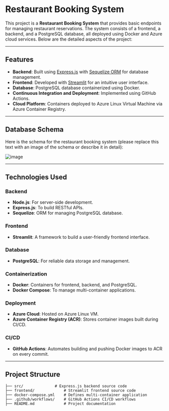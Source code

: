 # Restaurant Booking System

This project is a **Restaurant Booking System** that provides basic endpoints for managing restaurant reservations. The system consists of a frontend, a backend, and a PostgreSQL database, all deployed using Docker and Azure cloud services. Below are the detailed aspects of the project:

---

## Features
- **Backend**: Built using [Express.js](https://expressjs.com/) with [Sequelize ORM](https://sequelize.org/) for database management.
- **Frontend**: Developed with [Streamlit](https://streamlit.io/) for an intuitive user interface.
- **Database**: PostgreSQL database containerized using Docker.
- **Continuous Integration and Deployment**: Implemented using GitHub Actions.
- **Cloud Platform**: Containers deployed to Azure Linux Virtual Machine via Azure Container Registry.

---

## Database Schema
Here is the schema for the restaurant booking system (please replace this text with an image of the schema or describe it in detail):

![image](https://github.com/user-attachments/assets/a775e6e2-cde5-455e-a797-a89ed4658e52)


---

## Technologies Used
### Backend
- **Node.js**: For server-side development.
- **Express.js**: To build RESTful APIs.
- **Sequelize**: ORM for managing PostgreSQL database.

### Frontend
- **Streamlit**: A framework to build a user-friendly frontend interface.

### Database
- **PostgreSQL**: For reliable data storage and management.

### Containerization
- **Docker**: Containers for frontend, backend, and PostgreSQL.
- **Docker Compose**: To manage multi-container applications.

### Deployment
- **Azure Cloud**: Hosted on Azure Linux VM.
- **Azure Container Registry (ACR)**: Stores container images built during CI/CD.

### CI/CD
- **GitHub Actions**: Automates building and pushing Docker images to ACR on every commit.

---

## Project Structure
```plaintext
├── src/              # Express.js backend source code
├── frontend/             # Streamlit frontend source code
├── docker-compose.yml    # Defines multi-container application
├── .github/workflows/    # GitHub Actions CI/CD workflows
├── README.md             # Project documentation

